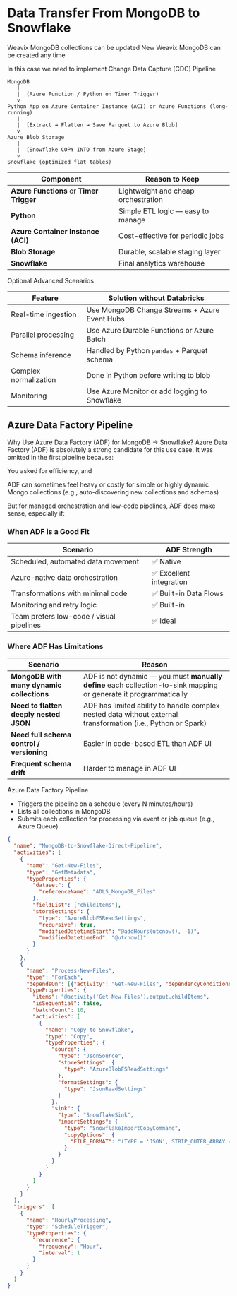 # Data Transfer From MongoDB to Snowflake
Weavix MongoDB collections can be updated
New Weavix MongoDB can be created any time

In this case we need to implement Change Data Capture (CDC) Pipeline

```
MongoDB
   |
   |  (Azure Function / Python on Timer Trigger)
   v
Python App on Azure Container Instance (ACI) or Azure Functions (long-running)
   |
   |  [Extract → Flatten → Save Parquet to Azure Blob]
   v
Azure Blob Storage
   |
   |  [Snowflake COPY INTO from Azure Stage]
   v
Snowflake (optimized flat tables)
```
| Component                                | Reason to Keep                      |
| ---------------------------------------- | ----------------------------------- |
| **Azure Functions** or **Timer Trigger** | Lightweight and cheap orchestration |
| **Python**                               | Simple ETL logic — easy to manage   |
| **Azure Container Instance (ACI)**       | Cost-effective for periodic jobs    |
| **Blob Storage**                         | Durable, scalable staging layer     |
| **Snowflake**                            | Final analytics warehouse           |

Optional Advanced Scenarios

| Feature               | Solution without Databricks                   |
| --------------------- | --------------------------------------------- |
| Real-time ingestion   | Use MongoDB Change Streams + Azure Event Hubs |
| Parallel processing   | Use Azure Durable Functions or Azure Batch    |
| Schema inference      | Handled by Python `pandas` + Parquet schema   |
| Complex normalization | Done in Python before writing to blob         |
| Monitoring            | Use Azure Monitor or add logging to Snowflake |



## Azure Data Factory Pipeline 

Why Use Azure Data Factory (ADF) for MongoDB → Snowflake?
Azure Data Factory (ADF) is absolutely a strong candidate for this use case. 
It was omitted in the first pipeline because:

You asked for efficiency, and

ADF can sometimes feel heavy or costly for simple or highly dynamic Mongo collections 
(e.g., auto-discovering new collections and schemas)

But for managed orchestration and low-code pipelines, ADF does make sense, especially if:

### When ADF is a Good Fit

| Scenario                                 | ADF Strength            |
| ---------------------------------------- | ----------------------- |
| Scheduled, automated data movement       | ✅ Native                |
| Azure-native data orchestration          | ✅ Excellent integration |
| Transformations with minimal code        | ✅ Built-in Data Flows   |
| Monitoring and retry logic               | ✅ Built-in              |
| Team prefers low-code / visual pipelines | ✅ Ideal                 |


### Where ADF Has Limitations

| Scenario                                  | Reason                                                                                                            |
| ----------------------------------------- | ----------------------------------------------------------------------------------------------------------------- |
| **MongoDB with many dynamic collections** | ADF is not dynamic — you must **manually define** each collection-to-sink mapping or generate it programmatically |
| **Need to flatten deeply nested JSON**    | ADF has limited ability to handle complex nested data without external transformation (i.e., Python or Spark)     |
| **Need full schema control / versioning** | Easier in code-based ETL than ADF UI                                                                              |
| **Frequent schema drift**                 | Harder to manage in ADF UI                                                                                        |



Azure Data Factory Pipeline

- Triggers the pipeline on a schedule (every N minutes/hours)
- Lists all collections in MongoDB
- Submits each collection for processing via event or job queue (e.g., Azure Queue)





```json
{
  "name": "MongoDB-to-Snowflake-Direct-Pipeline",
  "activities": [
    {
      "name": "Get-New-Files",
      "type": "GetMetadata",
      "typeProperties": {
        "dataset": {
          "referenceName": "ADLS_MongoDB_Files"
        },
        "fieldList": ["childItems"],
        "storeSettings": {
          "type": "AzureBlobFSReadSettings",
          "recursive": true,
          "modifiedDatetimeStart": "@addHours(utcnow(), -1)",
          "modifiedDatetimeEnd": "@utcnow()"
        }
      }
    },
    {
      "name": "Process-New-Files",
      "type": "ForEach",
      "dependsOn": [{"activity": "Get-New-Files", "dependencyConditions": ["Succeeded"]}],
      "typeProperties": {
        "items": "@activity('Get-New-Files').output.childItems",
        "isSequential": false,
        "batchCount": 10,
        "activities": [
          {
            "name": "Copy-to-Snowflake",
            "type": "Copy",
            "typeProperties": {
              "source": {
                "type": "JsonSource",
                "storeSettings": {
                  "type": "AzureBlobFSReadSettings"
                },
                "formatSettings": {
                  "type": "JsonReadSettings"
                }
              },
              "sink": {
                "type": "SnowflakeSink",
                "importSettings": {
                  "type": "SnowflakeImportCopyCommand",
                  "copyOptions": {
                    "FILE_FORMAT": "(TYPE = 'JSON', STRIP_OUTER_ARRAY = FALSE)"
                  }
                }
              }
            }
          }
        ]
      }
    }
  ],
  "triggers": [
    {
      "name": "HourlyProcessing",
      "type": "ScheduleTrigger",
      "typeProperties": {
        "recurrence": {
          "frequency": "Hour",
          "interval": 1
        }
      }
    }
  ]
}
```
